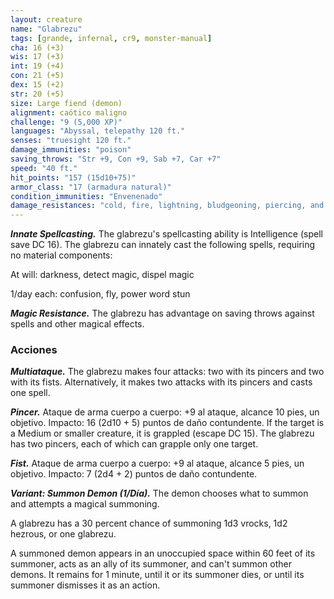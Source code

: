 ```yaml
---
layout: creature
name: "Glabrezu"
tags: [grande, infernal, cr9, monster-manual]
cha: 16 (+3)
wis: 17 (+3)
int: 19 (+4)
con: 21 (+5)
dex: 15 (+2)
str: 20 (+5)
size: Large fiend (demon)
alignment: caótico maligno
challenge: "9 (5,000 XP)"
languages: "Abyssal, telepathy 120 ft."
senses: "truesight 120 ft."
damage_immunities: "poison"
saving_throws: "Str +9, Con +9, Sab +7, Car +7"
speed: "40 ft."
hit_points: "157 (15d10+75)"
armor_class: "17 (armadura natural)"
condition_immunities: "Envenenado"
damage_resistances: "cold, fire, lightning, bludgeoning, piercing, and slashing from nonmagical weapons"
---
```


***Innate Spellcasting.*** The glabrezu's spellcasting ability is Intelligence (spell save DC 16). The glabrezu can innately cast the following spells, requiring no material components:

At will: darkness, detect magic, dispel magic

1/day each: confusion, fly, power word stun

***Magic Resistance.*** The glabrezu has advantage on saving throws against spells and other magical effects.

### Acciones

***Multiataque.*** The glabrezu makes four attacks: two with its pincers and two with its fists. Alternatively, it makes two attacks with its pincers and casts one spell.

***Pincer.*** Ataque de arma cuerpo a cuerpo: +9 al ataque, alcance 10 pies, un objetivo. Impacto: 16 (2d10 + 5) puntos de daño contundente. If the target is a Medium or smaller creature, it is grappled (escape DC 15). The glabrezu has two pincers, each of which can grapple only one target.

***Fist.*** Ataque de arma cuerpo a cuerpo: +9 al ataque, alcance 5 pies, un objetivo. Impacto: 7 (2d4 + 2) puntos de daño contundente.

***Variant: Summon Demon (1/Día).*** The demon chooses what to summon and attempts a magical summoning.

A glabrezu has a 30 percent chance of summoning 1d3 vrocks, 1d2 hezrous, or one glabrezu.

A summoned demon appears in an unoccupied space within 60 feet of its summoner, acts as an ally of its summoner, and can't summon other demons. It remains for 1 minute, until it or its summoner dies, or until its summoner dismisses it as an action.